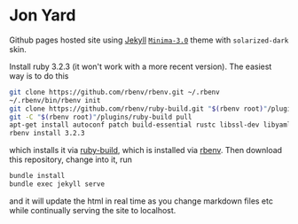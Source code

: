# Jon Yard

Github pages hosted site using [Jekyll](https://jekyllrb.com/) [`Minima-3.0`](https://github.com/jekyll/minima) theme with `solarized-dark` skin.


Install ruby 3.2.3 (it won't work with a more recent version).  The easiest way is to do this 
```bash
git clone https://github.com/rbenv/rbenv.git ~/.rbenv
~/.rbenv/bin/rbenv init
git clone https://github.com/rbenv/ruby-build.git "$(rbenv root)"/plugins/ruby-build
git -C "$(rbenv root)"/plugins/ruby-build pull
apt-get install autoconf patch build-essential rustc libssl-dev libyaml-dev libreadline6-dev zlib1g-dev libgmp-dev libncurses5-dev libffi-dev libgdbm6 libgdbm-dev libdb-dev uuid-dev
rbenv install 3.2.3 
```

which installs it via [ruby-build](https://github.com/rbenv/ruby-build), which is installed via [rbenv](https://github.com/rbenv/rbenv).  Then download this repository, change into it, run 
```bash 
bundle install
bundle exec jekyll serve
```
and it will update the html in real time as you change markdown files etc while continually serving the site to localhost.   
